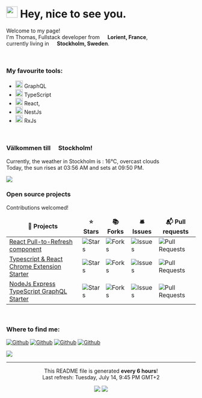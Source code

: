 <h1><img src="https://emojis.slackmojis.com/emojis/images/1531849430/4246/blob-sunglasses.gif?1531849430" width="30"/> Hey, nice to see you.</h1>


<p>Welcome to my page! </br> I'm Thomas, Fullstack developer from <img src="https://image.flaticon.com/icons/svg/197/197560.svg" width="13"/> <b>Lorient, France</b>,</br>currently living in <img src="https://image.flaticon.com/icons/svg/197/197564.svg" width="13"/> <b>Stockholm, Sweden</b>. </p>
</br>
<h3>My favourite tools:</h3>
<ul>
<li><img src="https://upload.wikimedia.org/wikipedia/commons/thumb/1/17/GraphQL_Logo.svg/1024px-GraphQL_Logo.svg.png" width="20"/> GraphQL</li>
<li><img src="https://cdn.iconscout.com/icon/free/png-512/typescript-1174965.png" width="20"/> TypeScript</li>
<li><img src="https://cdn4.iconfinder.com/data/icons/logos-3/600/React.js_logo-512.png" width="20"/> React, </li>
<li><img src="https://seeklogo.com/images/N/nestjs-logo-09342F76C0-seeklogo.com.png" width="20"/> NestJs</li>
<li><img src="https://cdn.worldvectorlogo.com/logos/rxjs-1.svg" width="20"/> RxJs</li>
</ul>
</br>
<h3>Välkommen till <img src="https://image.flaticon.com/icons/svg/197/197564.svg" width="13"/> Stockholm!</h3>
<p>Currently, the weather in Stockholm is : 16°C, overcast clouds</br>Today, the sun rises at 03:56 AM and sets at 09:50 PM.</p>
<img src="https://scontent-arn2-1.cdninstagram.com/v/t51.2885-15/e15/c0.135.1080.1080a/s150x150/106915057_1414320745443826_9171438307182973784_n.jpg?_nc_ht=scontent-arn2-1.cdninstagram.com&_nc_cat=110&_nc_ohc=SGpHATXyDUgAX9sIYu6&oh=5ae37a1d243939d635c0e9f73fb31551&oe=5F384952"/>
</br>
<h3>Open source projects</h3>
<p>Contributions welcomed!</p>
<table>
  <thead align="center">
    <tr>
      <td><b>🎁 Projects</b></td>
      <td><b>⭐ Stars</b></td>
      <td><b>📚 Forks</b></td>
      <td><b>🛎 Issues</b></td>
      <td><b>📬 Pull requests</b></td>
    </tr>
  </thead>
  <tbody>
    <tr>
	    <td><a href="https://github.com/thmsgbrt/react-simple-pull-to-refresh">React Pull-to-Refresh component</a></td>
      <td><img alt="Stars" src="https://img.shields.io/github/stars/thmsgbrt/react-simple-pull-to-refresh"/></td>
      <td><img alt="Forks" src="https://img.shields.io/github/forks/thmsgbrt/react-simple-pull-to-refresh"/></td>
      <td><img alt="Issues" src="https://img.shields.io/github/issues/thmsgbrt/react-simple-pull-to-refresh"/></td>
      <td><img alt="Pull Requests" src="https://img.shields.io/github/issues-pr/thmsgbrt/react-simple-pull-to-refresh"/></td>
    </tr>
	  <tr>
		  <td><a href="https://github.com/thmsgbrt/Chrome-Extension-with-React-and-Typescript-Starter-Pack">Typescript & React Chrome Extension Starter</a></td>
      <td><img alt="Stars" src="https://img.shields.io/github/stars/thmsgbrt/Chrome-Extension-with-React-and-Typescript-Starter-Pack"/></td>
      <td><img alt="Forks" src="https://img.shields.io/github/forks/thmsgbrt/Chrome-Extension-with-React-and-Typescript-Starter-Pack"/></td>
      <td><img alt="Issues" src="https://img.shields.io/github/issues/thmsgbrt/Chrome-Extension-with-React-and-Typescript-Starter-Pack"/></td>
      <td><img alt="Pull Requests" src="https://img.shields.io/github/issues-pr/thmsgbrt/Chrome-Extension-with-React-and-Typescript-Starter-Pack"/></td>
    </tr>
		<tr>
			<td><a href="https://github.com/thmsgbrt/nodejs-typescript-express-apollo-graphql-starter">NodeJs Express TypeScript GraphQL Starter</a></td>
      <td><img alt="Stars" src="https://img.shields.io/github/stars/thmsgbrt/nodejs-typescript-express-apollo-graphql-starter"/></td>
      <td><img alt="Forks" src="https://img.shields.io/github/forks/thmsgbrt/nodejs-typescript-express-apollo-graphql-starter"/></td>
      <td><img alt="Issues" src="https://img.shields.io/github/issues/thmsgbrt/nodejs-typescript-express-apollo-graphql-starter"/></td>
      <td><img alt="Pull Requests" src="https://img.shields.io/github/issues-pr/thmsgbrt/nodejs-typescript-express-apollo-graphql-starter"/></td>
    </tr>
  </tbody>
</table>
</br>
<h3>Where to find me:</h3>
<p><a href="https://github.com/thmsgbrt" target="_blank"><img alt="Github" src="https://img.shields.io/github/followers/thmsgbrt.svg?label=GitHub&style=social" /></a> <a href="https://twitter.com/Guibz16" target="_blank"><img alt="Github" src="https://img.shields.io/twitter/follow/Guibz16?label=Twitter&style=social" /></a> <a href="https://www.linkedin.com/in/thomas-guibert" target="_blank"><img alt="Github" src="https://img.shields.io/badge/LinkedIn-My_Resume-__?style=social&logo=LinkedIn" /></a> <a href="https://medium.com/@th.guibert" target="_blank"><img alt="Github" src="https://img.shields.io/badge/Medium-My_Stories-__?style=social&logo=Medium" /></a>
</p>

<img src="https:&#x2F;&#x2F;scontent-yyz1-1.cdninstagram.com&#x2F;v&#x2F;t51.2885-15&#x2F;sh0.08&#x2F;e35&#x2F;p640x640&#x2F;108195944_620667555241789_934549344929996893_n.jpg?_nc_ht&#x3D;scontent-yyz1-1.cdninstagram.com&amp;_nc_cat&#x3D;101&amp;_nc_ohc&#x3D;43-UQJAubcwAX-tBgD2&amp;oh&#x3D;e0087fc1b3f56a5156f2d3fecc42933c&amp;oe&#x3D;5F395927" />


------------
<p align="center">This README file is generated <b>every 6 hours</b>!</br>Last refresh: Tuesday, July 14, 9:45 PM GMT+2</p>
<p align="center"><img src="https://github.com/thmsgbrt/thmsgbrt/workflows/README%20build/badge.svg" /> <a href="https://github.com/thmsgbrt"><img src="https://visitor-badge.glitch.me/badge?page_id=thmsgbrt.thmsgbrt" /></a></p>

